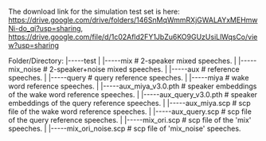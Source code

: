The download link for the simulation test set is here: https://drive.google.com/drive/folders/146SnMqWmmRXjGWALAYxMEHmwNi-do_qi?usp=sharing, https://drive.google.com/file/d/1c02Afld2FY1JbZu6KO9GUzUsiLlWqsCo/view?usp=sharing

Folder/Directory:
|-----test
|        |-----mix                 # 2-speaker mixed speeches.
|        |-----mix_noise           # 2-speaker+noise mixed speeches.
|        |-----aux                 # reference speeches.
|                |-----query       # query reference speeches.
|                |-----miya        # wake word reference speeches.
|        |-----aux_miya_v3.0.pth   # speaker embeddings of the wake word reference speeches. 
|        |-----aux_query_v3.0.pth  # speaker embeddings of the query reference speeches.
|        |-----aux_miya.scp        # scp file of the wake word reference speeches.
|        |-----aux_query.scp       # scp file of the query reference speeches.
|        |-----mix_ori.scp         # scp file of the 'mix' speeches.
|        |-----mix_ori_noise.scp   # scp file of 'mix_noise' speeches.



